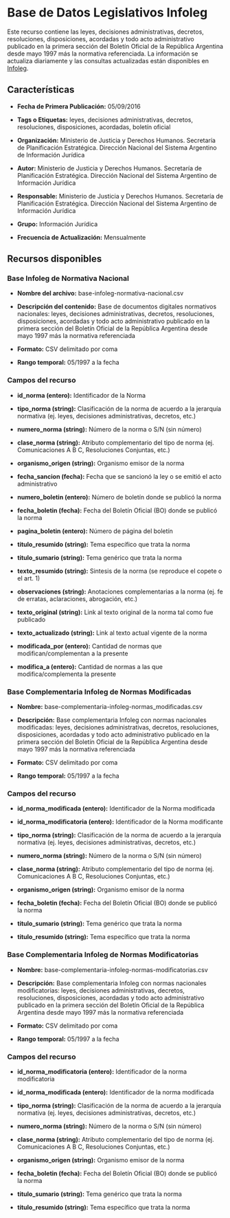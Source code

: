 Base de Datos Legislativos Infoleg
===========================================================

Este recurso contiene las leyes, decisiones administrativas, decretos, resoluciones, disposiciones, acordadas y todo acto administrativo publicado en la primera sección del Boletín Oficial de la República Argentina desde mayo 1997 más la normativa referenciada. La información se actualiza diariamente y las consultas actualizadas están disponibles en [Infoleg](http://www.infoleg.gob.ar/).

Características
---------------

- **Fecha de Primera Publicación:** 05/09/2016

- **Tags o Etiquetas:** leyes, decisiones administrativas, decretos, resoluciones, disposiciones, acordadas, boletín oficial

- **Organización:** Ministerio de Justicia y Derechos Humanos. Secretaría de Planificación Estratégica. Dirección Nacional del Sistema Argentino de Información Jurídica

- **Autor:** Ministerio de Justicia y Derechos Humanos. Secretaría de Planificación Estratégica. Dirección Nacional del Sistema Argentino de Información Jurídica

- **Responsable:** Ministerio de Justicia y Derechos Humanos. Secretaría de Planificación Estratégica. Dirección Nacional del Sistema Argentino de Información Jurídica

- **Grupo:** Información Jurídica

- **Frecuencia de Actualización:** Mensualmente

Recursos disponibles
--------------------

### Base Infoleg de Normativa Nacional

- **Nombre del archivo:** base-infoleg-normativa-nacional.csv

- **Descripción del contenido:** Base de documentos digitales normativos nacionales: leyes, decisiones administrativas, decretos, resoluciones, disposiciones, acordadas y todo acto administrativo publicado en la primera sección del Boletín Oficial de la República Argentina desde mayo 1997 más la normativa referenciada

- **Formato:** CSV delimitado por coma

- **Rango temporal:** 05/1997 a la fecha

### Campos del recurso

- **id_norma (entero):** Identificador de la Norma

- **tipo_norma (string):** Clasificación de la norma de acuerdo a la jerarquía normativa (ej. leyes, decisiones administrativas, decretos, etc.)

- **numero_norma (string):** Número de la norma o S/N (sin número)

- **clase_norma (string):** Atributo complementario del tipo de norma (ej. Comunicaciones A B C, Resoluciones Conjuntas, etc.)

- **organismo_origen (string):** Organismo emisor de la norma

- **fecha_sancion (fecha):** Fecha que se sancionó la ley o se emitió el acto administrativo

- **numero_boletin (entero):** Número de boletín donde se publicó la norma

- **fecha_boletin (fecha):** Fecha del Boletín Oficial (BO) donde se publicó la norma

- **pagina_boletin (entero):** Número de página del boletín

- **titulo_resumido (string):** Tema específico que trata la norma

- **titulo_sumario (string):** Tema genérico que trata la norma

- **texto_resumido (string):** Sintesis de la norma (se reproduce el copete o el art. 1)

- **observaciones (string):** Anotaciones complementarias a la norma (ej. fe de erratas, aclaraciones, abrogación, etc.)

- **texto_original (string):** Link al texto original de la norma tal como fue publicado

- **texto_actualizado (string):** Link al texto actual vigente de la norma

- **modificada_por (entero):** Cantidad de normas que modifican/complementan a la presente

- **modifica_a (entero):** Cantidad de normas a las que modifica/complementa la presente

### Base Complementaria Infoleg de Normas Modificadas

- **Nombre:** base-complementaria-infoleg-normas_modificadas.csv

- **Descripción:** Base complementaria Infoleg con normas nacionales modificadas: leyes, decisiones administrativas, decretos, resoluciones, disposiciones, acordadas y todo acto administrativo publicado en la primera sección del Boletín Oficial de la República Argentina desde mayo 1997 más la normativa referenciada

- **Formato:** CSV delimitado por coma

- **Rango temporal:** 05/1997 a la fecha

### Campos del recurso

- **id_norma_modificada (entero):** Identificador de la Norma modificada

- **id_norma_modificatoria (entero):** Identificador de la Norma modificante

- **tipo_norma (string):** Clasificación de la norma de acuerdo a la jerarquía normativa (ej. leyes, decisiones administrativas, decretos, etc.)

- **numero_norma (string):** Número de la norma o S/N (sin número)

- **clase_norma (string):** Atributo complementario del tipo de norma (ej. Comunicaciones A B C, Resoluciones Conjuntas, etc.)

- **organismo_origen (string):** Organismo emisor de la norma

- **fecha_boletin (fecha):** Fecha del Boletín Oficial (BO) donde se publicó la norma

- **titulo_sumario (string):** Tema genérico que trata la norma

- **titulo_resumido (string):** Tema específico que trata la norma

### Base Complementaria Infoleg de Normas Modificatorias

- **Nombre:** base-complementaria-infoleg-normas-modificatorias.csv

- **Descripción:** Base complementaria Infoleg con normas nacionales modificatorias: leyes, decisiones administrativas, decretos, resoluciones, disposiciones, acordadas y todo acto administrativo publicado en la primera sección del Boletín Oficial de la República Argentina desde mayo 1997 más la normativa referenciada

- **Formato:** CSV delimitado por coma

- **Rango temporal:** 05/1997 a la fecha

### Campos del recurso

- **id_norma_modificatoria (entero):** Identificador de la norma modificatoria

- **id_norma_modificada (entero):** Identificador de la norma modificada

- **tipo_norma (string):** Clasificación de la norma de acuerdo a la jerarquía normativa (ej. leyes, decisiones administrativas, decretos, etc.)

- **numero_norma (string):** Número de la norma o S/N (sin número)

- **clase_norma (string):** Atributo complementario del tipo de norma (ej. Comunicaciones A B C, Resoluciones Conjuntas, etc.)

- **organismo_origen (string):** Organismo emisor de la norma

- **fecha_boletin (fecha):** Fecha del Boletín Oficial (BO) donde se publicó la norma

- **titulo_sumario (string):** Tema genérico que trata la norma

- **titulo_resumido (string):** Tema específico que trata la norma

